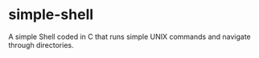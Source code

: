 # simple-shell

A simple Shell coded in C that runs simple UNIX commands and navigate through directories.

